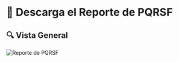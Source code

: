 # 📑 Descarga el Reporte de PQRSF  
  

## 🔍 Vista General
<img src="https://josemaestreb.github.io/docs.bil_v2/_asset/03-%20Reportes/025_reporte_pqrsf_completo.png" alt="Reporte de PQRSF" />  
